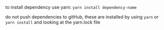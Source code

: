 to install dependency use yarn: `yarn install dependency-name`

do not push dependencies to gitHub, these are installed by using `yarn` or `yarn install` and looking at the yarn.lock file
